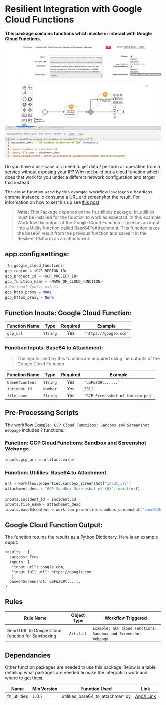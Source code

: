 # Resilient Integration with Google Cloud Functions
**This package contains functions which invoke or interact with Google Cloud Functions.**  
 
 ![screenshot](./screenshots/1.png)

Do you have a use-case or a need to get data / perform an operation from a service without exposing your IP? 
Why not build out a cloud function which does that work for you under a different network configuration and target that instead.

The cloud function used by this example workflow leverages a headless chrome instance to consume a URL and screenshot the result. For information on how to set this up see [this post](https://cloud.google.com/blog/products/gcp/introducing-headless-chrome-support-in-cloud-functions-and-app-engine)

>**Note:** This Package depends on the fn_utilities package. fn_utilities must be installed for the function to work as expected.
In this example Workflow the output of the Google Cloud Function is used as an input into a Utility function called Base64ToAttachment.
This function takes the base64 result from the previous function and saves it in the Resilient Platform as an attachment.
## app.config settings:
```python
[fn_google_cloud_functions]
gcp_region = <GCP_REGION_ID>
gcp_project_id = <GCP_PROJECT_ID>
gcp_function_name = <NAME_OF_CLOUD_FUNCTION>
# Optional Config values
gcp_http_proxy = None
gcp_https_proxy = None

```

## Function Inputs: Google Cloud Function:

| Function Name | Type | Required | Example |
| ------------- | :--: | :-------:| ------- |
| `gcp_url` | `String` | Yes | `'https://google.com'` |  


### Function Inputs: Base64 to Attachment:
>The inputs used by this function are acquired using the outputs of the Google Cloud Function


| Function Name | Type | Required | Example |
| ------------- | :--: | :-------:| ------- |
| `base64content` | `String` | Yes | `'cmFuZG9t......'` |  
| `incident_id` | `Number` | Yes | `2011` |  
| `file_name` | `String` | Yes | `'GCP Screenshot of ibm.com.png'` | 


## Pre-Processing Scripts 
The workflow `Example: GCP Cloud Functions: Sandbox and Screenshot Webpage` includes 2 functions.

### Function: GCP Cloud Functions: Sandbox and Screenshot Webpage
```python
inputs.gcp_url = artifact.value
```

### Function: Utilities: Base64 to Attachment
```python
url = workflow.properties.sandbox_screenshot["input_url"]
attachment_desc = "GCP Sandbox Screenshot of {0}".format(url)

inputs.incident_id = incident.id 
inputs.file_name = attachment_desc
inputs.base64content = workflow.properties.sandbox_screenshot["base64Screenshot"]
```


## Google Cloud Function Output:
The function returns the results as a Python Dictionary. Here is an example ouput:
```
results : {
  success: True  
  inputs: {
   "input_url": google.com,
   "input_full_url": https://google.com
   },
  base64Screenshot: cmFuZG9t......
}
```

## Rules
| Rule Name | Object Type | Workflow Triggered |
| --------- | :---------: | ------------------ |
| Send URL to Google Cloud function for Sandboxing | `Artifact` | `Example: GCP Cloud Functions: Sandbox and Screenshot Webpage` |

## Dependancies

Other function packages are needed to use this package. Below is a table detailing what packages are needed to make the integration work and where to get them.

| Name  | Min Version  | Function Used  | Link  |
|---|---|---|---|
| fn_utilities  | 1.0.3  | utilities_base64_to_attachment.py  | [AppX Link](https://exchange.xforce.ibmcloud.com/hub/extension/2b6699ac8a3976b67dfbddee26dbe3a5)  |

